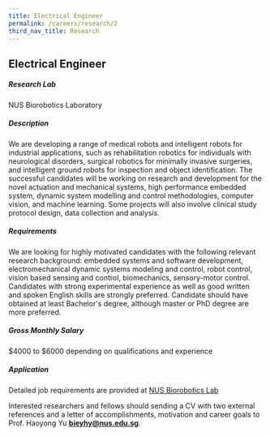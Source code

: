 ```yaml
---
title: Electrical Engineer
permalink: /careers/research/2
third_nav_title: Research
---
```

## Electrical Engineer
##### Research Lab
NUS Biorobotics Laboratory
  
##### Description  
We are developing a range of medical robots and intelligent robots for industrial applications, such as rehabilitation robotics for individuals with neurological disorders, surgical robotics for minimally invasive surgeries, and intelligent ground robots for inspection and object identification. The successful candidates will be working on research and development for the novel actuation and mechanical systems, high performance embedded system, dynamic system modelling and control methodologies, computer vision, and machine learning. Some projects will also involve clinical study protocol design, data collection and analysis.
  
##### Requirements  
We are looking for highly motivated candidates with the following relevant research background: embedded systems and software development, electromechanical dynamic systems modeling and control, robot control, vision based sensing and control, biomechanics, sensory-motor control. Candidates with strong experimental experience as well as good written and spoken English skills are strongly preferred. Candidate should have obtained at least Bachelor's degree, although master or PhD degree are more preferred.
  
##### Gross Monthly Salary
$4000 to $6000 depending on qualifications and experience

##### Application    
Detailed job requirements are provided at [NUS Biorobotics Lab](https://wiki.nus.edu.sg/display/biorobotics/Job+Openings)
  
Interested researchers and fellows should sending a CV with two external references and a letter of accomplishments, motivation and career goals to Prof. Haoyong Yu **[bieyhy@nus.edu.sg](bieyhy@nus.edu.sg)**.